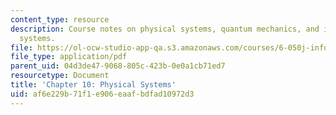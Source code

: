 ```yaml
---
content_type: resource
description: Course notes on physical systems, quantum mechanics, and information
  systems.
file: https://ol-ocw-studio-app-qa.s3.amazonaws.com/courses/6-050j-information-and-entropy-spring-2008/af6e229b71f1e906eaafbdfad10972d3_MIT6_050JS08_chapter10.pdf
file_type: application/pdf
parent_uid: 04d3de47-9068-805c-423b-0e0a1cb71ed7
resourcetype: Document
title: 'Chapter 10: Physical Systems'
uid: af6e229b-71f1-e906-eaaf-bdfad10972d3
---
```


